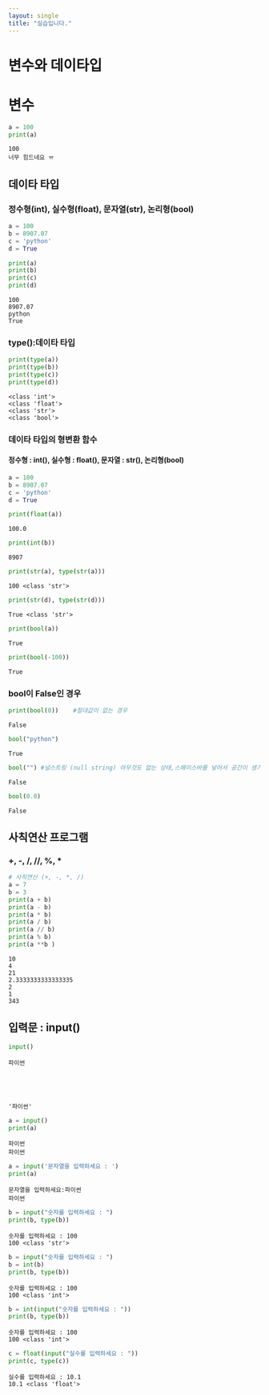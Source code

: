 ```yaml
---
layout: single
title: "실습입니다."
---
```


# 변수와 데이타입
# 변수


```python
a = 100
print(a)
```

    100
    너무 힘드네요 ㅠ  

## 데이타 타입
### 정수형(int), 실수형(float), 문자열(str), 논리형(bool)


```python
a = 100
b = 8907.07
c = 'python'
d = True
```


```python
print(a)
print(b)
print(c)
print(d)
```

    100
    8907.07
    python
    True
    

###  type():데이타 타입


```python
print(type(a))
print(type(b))
print(type(c))
print(type(d))
```

    <class 'int'>
    <class 'float'>
    <class 'str'>
    <class 'bool'>
    

### 데이타 타입의 형변환 함수
#### 정수형 : int(), 실수형 : float(), 문자열 : str(), 논리형(bool)


```python
a = 100
b = 8907.07
c = 'python'
d = True
```


```python
print(float(a))
```

    100.0
    


```python
print(int(b))
```

    8907
    


```python
print(str(a), type(str(a)))
```

    100 <class 'str'>
    


```python
print(str(d), type(str(d)))
```

    True <class 'str'>
    


```python
print(bool(a))
```

    True
    


```python
print(bool(-100))
```

    True
    

### bool이 False인 경우


```python
print(bool(0))    #절대값이 없는 경우 
```

    False
    


```python
bool("python")
```




    True




```python
bool("") #널스트링 (null string) 아무것도 없는 상태,스페이스바를 넣어서 공간이 생기면 True처리
```




    False




```python
bool(0.0)
```




    False



## 사칙연산 프로그램
### +, -, /, //, %, *


```python
# 사칙연산 (+, -, *, /)
a = 7
b = 3
print(a + b)
print(a - b)
print(a * b)
print(a / b)
print(a // b)
print(a % b)
print(a **b )
```

    10
    4
    21
    2.3333333333333335
    2
    1
    343
    

## 입력문 : input()


```python
input()
```

    파이썬
    




    '파이썬'




```python
a = input()
print(a)
```

    파이썬
    파이썬
    


```python
a = input('문자열을 입력하세요 : ')
print(a)
```

    문자열을 입력하세요:파이썬
    파이썬
    


```python
b = input("숫자를 입력하세요 : ")
print(b, type(b))
```

    숫자를 입력하세요 : 100
    100 <class 'str'>
    


```python
b = input("숫자를 입력하세요 : ")
b = int(b)
print(b, type(b))

```

    숫자를 입력하세요 : 100
    100 <class 'int'>
    


```python
b = int(input("숫자를 입력하세요 : "))
print(b, type(b))
```

    숫자를 입력하세요 : 100
    100 <class 'int'>
    


```python
c = float(input("실수를 입력하세요 : "))
print(c, type(c))
```

    실수를 입력하세요 : 10.1
    10.1 <class 'float'>
    


```python

```
